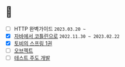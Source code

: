 # 👣

- [ ] HTTP 완벽가이드 `2023.03.20 ~`
- [x] [자바에서 코틀린으로](https://github.com/jdalma/java-to-kotlin) `2022.11.30 ~ 2023.02.22`  
- [x] [토비의 스프링 1권](https://github.com/jdalma/tobyspringin5)  
- [ ] [오브젝트](https://github.com/jdalma/object)  
- [ ] [테스트 주도 개발](https://github.com/jdalma/tdd)  
